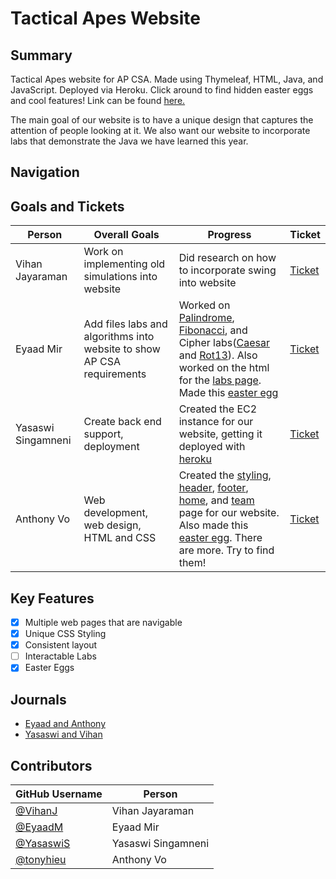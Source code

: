 # Tactical Apes Website

## Summary
Tactical Apes website for AP CSA. Made using Thymeleaf, HTML, Java, and JavaScript. Deployed via Heroku. Click around to find hidden easter eggs and cool features! Link can be found <a href="https://csa-project.herokuapp.com/" target="_blank">here.</a>

The main goal of our website is to have a unique design that captures the attention of people looking at it. We also want our website to incorporate labs that demonstrate the Java we have learned this year. 

## Navigation


## Goals and Tickets
| Person | Overall Goals | Progress | Ticket |
| --- | --- | --- | --- |
| Vihan Jayaraman | Work on implementing old simulations into website | Did research on how to incorporate swing into website | [Ticket](https://github.com/tonyhieu/P1-Tactical-Apes-Site/projects/4)
| Eyaad Mir | Add files labs and algorithms into website to show AP CSA requirements | Worked on [Palindrome](https://github.com/tonyhieu/P1-Tactical-Apes-Site/blob/master/src/main/java/files/labs/Palindrome.java), [Fibonacci](https://github.com/tonyhieu/P1-Tactical-Apes-Site/blob/master/src/main/java/files/labs/Fibonacci.java), and Cipher labs([Caesar](https://github.com/tonyhieu/P1-Tactical-Apes-Site/blob/master/src/main/java/files/labs/Caesar.java) and [Rot13](https://github.com/tonyhieu/P1-Tactical-Apes-Site/blob/master/src/main/java/files/labs/Rot13.java)). Also worked on the html for the [labs page](https://github.com/tonyhieu/P1-Tactical-Apes-Site/blob/master/src/main/resources/templates/pages/labs.html). Made this [easter egg](https://github.com/tonyhieu/P1-Tactical-Apes-Site/blob/52f6adaa6ec3d6053482fe16d974bb30245e50ef/src/main/resources/templates/pages/team.html#L38) | [Ticket](https://github.com/tonyhieu/P1-Tactical-Apes-Site/projects/3) | 
| Yasaswi Singamneni | Create back end support, deployment | Created the EC2 instance for our website, getting it deployed with [heroku](https://www.heroku.com/) | [Ticket](https://github.com/tonyhieu/P1-Tactical-Apes-Site/projects/2) |
| Anthony Vo | Web development, web design, HTML and CSS | Created the [styling](https://github.com/tonyhieu/P1-Tactical-Apes-Site/blob/master/src/main/resources/templates/fragments/headfile.html), [header](https://github.com/tonyhieu/P1-Tactical-Apes-Site/blob/master/src/main/resources/templates/fragments/header.html), [footer](https://github.com/tonyhieu/P1-Tactical-Apes-Site/blob/master/src/main/resources/templates/fragments/footer.html), [home](https://github.com/tonyhieu/P1-Tactical-Apes-Site/blob/master/src/main/resources/templates/index.html), and [team](https://github.com/tonyhieu/P1-Tactical-Apes-Site/blob/master/src/main/resources/templates/pages/team.html) page for our website. Also made this [easter egg](https://github.com/tonyhieu/P1-Tactical-Apes-Site/blob/52f6adaa6ec3d6053482fe16d974bb30245e50ef/src/main/resources/templates/pages/team.html#L26). There are more. Try to find them! | [Ticket](https://github.com/tonyhieu/P1-Tactical-Apes-Site/projects/1) |

## Key Features
- [x] Multiple web pages that are navigable
- [x] Unique CSS Styling
- [x] Consistent layout
- [ ] Interactable Labs
- [x] Easter Eggs

## Journals
- [Eyaad and Anthony](https://docs.google.com/document/d/1_TAdjjngp_0zO604YmFBRjesVqBiyebn3PxdbbQfVCM/edit?usp=sharing)
- [Yasaswi and Vihan](https://docs.google.com/document/d/1YGXgR4pPUf52Tl2DBQ33JKAiH2Ob1iPUPTL69cVNPw8/edit?usp=sharing)

## Contributors
| GitHub Username | Person |
| --- | --- |
| [@VihanJ](https://github.com/VihanJ) | Vihan Jayaraman |
| [@EyaadM](https://github.com/eyaadm) | Eyaad Mir |
| [@YasaswiS](https://github.com/YasaswiS) | Yasaswi Singamneni |
| [@tonyhieu](https://github.com/tonyhieu) | Anthony Vo |


